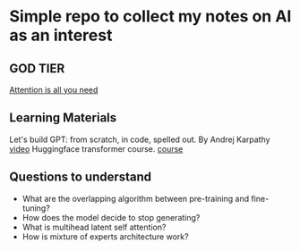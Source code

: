 # Simple repo to collect my notes on AI as an interest

## GOD TIER
[Attention is all you need](https://arxiv.org/pdf/1706.03762)

## Learning Materials
Let's build GPT: from scratch, in code, spelled out. By Andrej Karpathy [video](https://www.youtube.com/watch?v=kCc8FmEb1nY&t=2456s&ab_channel=AndrejKarpathy)
Huggingface transformer course. [course](https://huggingface.co/learn/llm-course/chapter1/1)

## Questions to understand

- What are the overlapping algorithm between pre-training and fine-tuning?
- How does the model decide to stop generating?
- What is multihead latent self attention?
- How is mixture of experts architecture work?